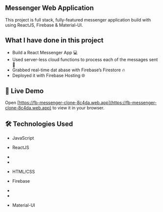 ## Messenger Web Application 

This project is full stack, fully-featured messenger application build with using ReactJS, Firebase & Material-UI.

            
## What I have done in this project

- Build a React Messenger App 💻
- Used server-less cloud functions to process each of the messages sent 🚀
- Grabbed real-time dat abase with Firebase’s Firestore 🔥
- Deployed it with Firebase Hosting 🌐

## 🚀 Live Demo


Open [https://fb-messenger-clone-8c4da.web.app](https://fb-messenger-clone-8c4da.web.app) to view it in your
browser.  
    
## 🛠 Technologies Used 
        
        
                        
- JavaScript
- ReactJS               
- 
-   
- HTML/CSS
- Firebase
- 
- 


- Material-UI


